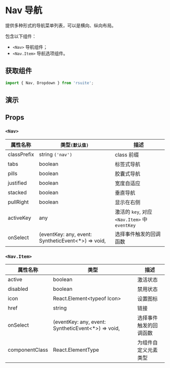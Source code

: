 # Nav 导航 

提供多种形式的导航菜单列表，可以是横向、纵向布局。

包含以下组件：

* `<Nav>` 导航组件；
* `<Nav.Item>` 导航选项组件。

## 获取组件

```js
import { Nav, Dropdown } from 'rsuite';
```

## 演示

<!--{demo}-->

## Props

### `<Nav>`

| 属性名称    | 类型`(默认值)`                                      | 描述                                          |
| ----------- | --------------------------------------------------- | --------------------------------------------- |
| classPrefix | string `('nav')`                                    | class 前缀                                    |
| tabs        | boolean                                             | 标签式导航                                    |
| pills       | boolean                                             | 胶囊式导航                                    |
| justified   | boolean                                             | 宽度自适应                                    |
| stacked     | boolean                                             | 垂直导航                                      |
| pullRight   | boolean                                             | 显示在右侧                                    |
| activeKey   | any                                                 | 激活的 `key`, 对应 `<Nav.Item>` 中 `eventKey` |
| onSelect    | (eventKey: any, event: SyntheticEvent<\*>) => void, | 选择事件触发的回调函数                        |

### `<Nav.Item>`

| 属性名称       | 类型                                                | 描述                   |
| -------------- | --------------------------------------------------- | ---------------------- |
| active         | boolean                                             | 激活状态               |
| disabled       | boolean                                             | 禁用状态               |
| icon           | React.Element&lt;typeof Icon&gt;                    | 设置图标               |
| href           | string                                              | 链接                   |
| onSelect       | (eventKey: any, event: SyntheticEvent<\*>) => void, | 选择事件触发的回调函数 |
| componentClass | React.ElementType                                   | 为组件自定义元素类型   |
